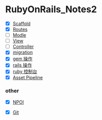 # RubyOnRails_Notes2

- [x] [Scaffold](https://github.com/batuZ/RubyOnRails_Notes2/blob/master/Documents/Scaffold.md#scaffold-%E7%AE%A1%E7%90%86%E8%B5%84%E6%BA%90%E5%A5%97%E4%BB%B6%E7%9A%84%E5%87%BD%E6%95%B0)
- [x] [Routes](https://github.com/batuZ/RubyOnRails_Notes2/blob/master/Documents/routes.md#routes%E8%B7%AF%E7%94%B1%E7%AE%A1%E7%90%86%E5%88%97%E8%A1%A8)
- [ ] [Modle]()
- [ ] [View]()
- [ ] [Controller]()
- [x] [migration](https://github.com/batuZ/RubyOnRails_Notes2/blob/master/Documents/migration.md)
- [x] [gem 操作](https://github.com/batuZ/RubyOnRails_Notes2/blob/master/Documents/gem.md#gem-%E6%93%8D%E4%BD%9C)
- [x] [rails 操作](https://github.com/batuZ/RubyOnRails_Notes2/blob/master/Documents/rails.md#rails%E6%93%8D%E4%BD%9C)
- [x] [ruby 控制台](https://github.com/batuZ/RubyOnRails_Notes2/blob/master/Documents/rubyControl.md#rails-controlc%E6%93%8D%E4%BD%9C)
- [x] [Asset Pipeline](https://github.com/batuZ/RubyOnRails_Notes2/blob/master/Documents/Asset_Pipeline.md#asset_pipeline-%E9%9D%99%E6%80%81%E8%B5%84%E6%BA%90%E6%96%87%E4%BB%B6%E7%AE%A1%E7%90%86)
### other

- [x] [NPOI](https://github.com/batuZ/RubyOnRails_Notes2/blob/master/Documents/NPOI.md#npoi)
- [x] [Git](https://github.com/batuZ/RubyOnRails_Notes2/blob/master/Documents/git_Study.md#-git%E7%AC%94%E8%AE%B0-)

